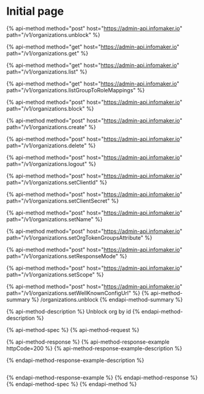 # Initial page

{% api-method method="post" host="https://admin-api.infomaker.io" path="/v1/organizations.unblock" %}

{% api-method method="get" host="https://admin-api.infomaker.io" path="/v1/organizations.get" %}

{% api-method method="get" host="https://admin-api.infomaker.io" path="/v1/organizations.list" %}

{% api-method method="get" host="https://admin-api.infomaker.io" path="/v1/organizations.listGroupToRoleMappings" %}

{% api-method method="post" host="https://admin-api.infomaker.io" path="/v1/organizations.block" %}

{% api-method method="post" host="https://admin-api.infomaker.io" path="/v1/organizations.create" %}

{% api-method method="post" host="https://admin-api.infomaker.io" path="/v1/organizations.delete" %}

{% api-method method="post" host="https://admin-api.infomaker.io" path="/v1/organizations.logout" %}

{% api-method method="post" host="https://admin-api.infomaker.io" path="/v1/organizations.setClientId" %}

{% api-method method="post" host="https://admin-api.infomaker.io" path="/v1/organizations.setClientSecret" %}

{% api-method method="post" host="https://admin-api.infomaker.io" path="/v1/organizations.setName" %}

{% api-method method="post" host="https://admin-api.infomaker.io" path="/v1/organizations.setOrgTokenGroupsAttribute" %}

{% api-method method="post" host="https://admin-api.infomaker.io" path="/v1/organizations.setResponseMode" %}

{% api-method method="post" host="https://admin-api.infomaker.io" path="/v1/organizations.setScope" %}

{% api-method method="post" host="https://admin-api.infomaker.io" path="/v1/organizations.setWellKnownConfigUrl" %}
{% api-method-summary %}
/organizations.unblock
{% endapi-method-summary %}

{% api-method-description %}
Unblock org by id
{% endapi-method-description %}

{% api-method-spec %}
{% api-method-request %}

{% api-method-response %}
{% api-method-response-example httpCode=200 %}
{% api-method-response-example-description %}

{% endapi-method-response-example-description %}

```

```
{% endapi-method-response-example %}
{% endapi-method-response %}
{% endapi-method-spec %}
{% endapi-method %}

